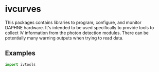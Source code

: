 # ivcurves
This packages contains libraries to program, configure, and monitor DAPHNE hardware. It's intended to be used specifically to provide tools to collect IV information from the photon detection modules. 
There can be potentially many warning outputs when trying to read data.
## Examples
```python
import ivtools

```
